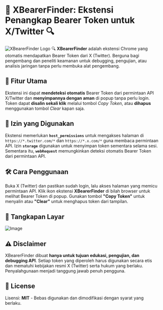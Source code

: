 # 🚀 XBearerFinder: Ekstensi Penangkap Bearer Token untuk X/Twitter 🔍

![XBearerFinder Logo](https://github.com/user-attachments/assets/a06523f6-1378-4443-bca7-15b78d5ad3a9)
🔍 **XBearerFinder** adalah ekstensi Chrome yang otomatis mendapatkan Bearer Token dari X (Twitter). Berguna bagi pengembang dan peneliti keamanan untuk debugging, pengujian, atau analisis jaringan tanpa perlu membuka alat pengembang.

## 📌 Fitur Utama

Ekstensi ini dapat **mendeteksi otomatis** Bearer Token dari permintaan API X/Twitter dan **menyimpannya dengan aman** di popup tanpa perlu login. Token dapat **disalin sekali klik** melalui tombol *Copy Token*, atau **dihapus** menggunakan tombol *Clear* kapan saja.

## 📜 Izin yang Digunakan

Ekstensi memerlukan **`host_permissions`** untuk mengakses halaman di `https://*.twitter.com/*` dan `https://*.x.com/*` guna membaca permintaan API. Izin **`storage`** digunakan untuk menyimpan token sementara selama sesi. Sementara itu, **`webRequest`** memungkinkan deteksi otomatis Bearer Token dari permintaan API.

## 🛠️ Cara Penggunaan

Buka X (Twitter) dan pastikan sudah login, lalu akses halaman yang memicu permintaan API. Klik ikon ekstensi **XBearerFinder** di bilah browser untuk melihat Bearer Token di popup. Gunakan tombol **"Copy Token"** untuk menyalin atau **"Clear"** untuk menghapus token dari tampilan.

## 📸 Tangkapan Layar

![Image](https://github.com/user-attachments/assets/2e5658bf-2c50-42cb-97c0-562018a9ef9e)

## ⚠️ Disclaimer

XBearerFinder dibuat **hanya untuk tujuan edukasi, pengujian, dan debugging API**. Setiap token yang diperoleh harus digunakan secara etis dan mematuhi kebijakan resmi X (Twitter) serta hukum yang berlaku. Penyalahgunaan menjadi tanggung jawab penuh pengguna.

## 📄 License

Lisensi: **MIT** - Bebas digunakan dan dimodifikasi dengan syarat yang berlaku.